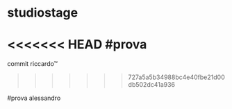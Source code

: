 # studiostage
<<<<<<< HEAD
#prova
=======
commit riccardo™
>>>>>>> 727a5a5b34988bc4e40fbe21d00db502dc41a936


#prova alessandro